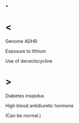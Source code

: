 # .

# <

Genome ADHR

Exposure to lithium

Use of dececlocycline

# >

Diabetes insipidus

High blood antidiuretic hormone

(Can be normal.)
